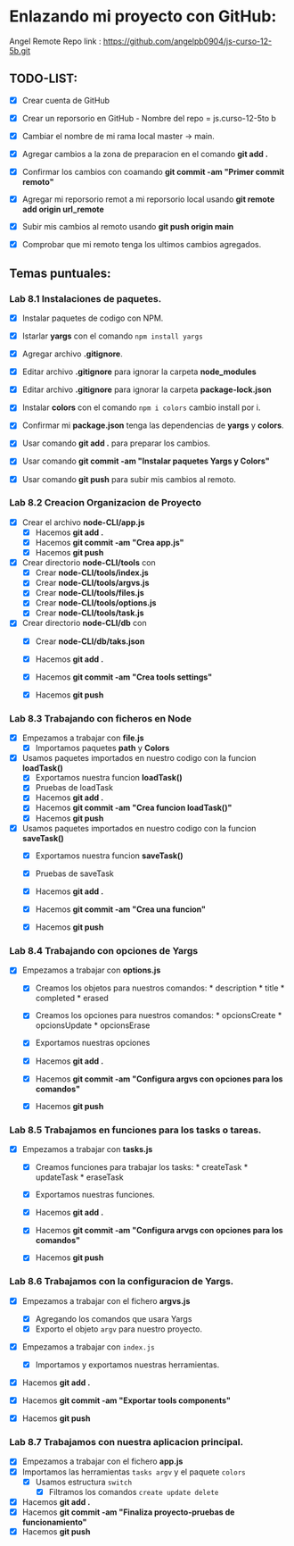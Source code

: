 

# Enlazando mi proyecto con GitHub: 
  
Angel Remote Repo link : https://github.com/angelpb0904/js-curso-12-5b.git


## TODO-LIST: 
  *  [x] Crear cuenta de GitHub
  *  [x] Crear un reporsorio en GitHub - Nombre del repo = js.curso-12-5to b
  *  [x] Cambiar el nombre de mi rama local master -> main. 
  *  [x] Agregar cambios a la zona de preparacion en el comando **git add  .**
  *  [x] Confirmar los cambios con coamando **git commit -am  "Primer commit remoto"**
  *  [x] Agregar mi reporsorio remot a mi reporsorio local usando **git remote add origin url_remote**
  *  [x] Subir mis cambios al remoto usando **git push origin main**
  *  [x] Comprobar que mi remoto tenga los ultimos cambios agregados. 



## Temas puntuales:

### Lab 8.1 Instalaciones de paquetes.  
 * [X]  Instalar paquetes de codigo con NPM.
   * [X] Istarlar **yargs** con el comando ```npm install yargs``` 
   * [X] Agregar archivo **.gitignore**.
   * [X] Editar archivo **.gitignore** para ignorar la carpeta **node_modules**
   * [X] Editar archivo **.gitignore** para ignorar la carpeta **package-lock.json**
   * [X] Instalar **colors** con el comando ```npm i colors``` cambio install por i.
   * [X] Confirmar mi **package.json** tenga las dependencias de **yargs** y **colors**.
   * [X] Usar comando **git add .** para preparar los cambios.
   * [X] Usar comando **git commit -am "Instalar paquetes Yargs y Colors"**
   * [X] Usar comando **git push** para subir mis cambios al remoto.


### Lab 8.2 Creacion Organizacion de Proyecto
  * [X] Crear el archivo **node-CLI/app.js**
      * [X] Hacemos **git add .**
      * [X] Hacemos **git commit -am "Crea app.js"**
      * [X] Hacemos **git push**
  * [X] Crear directorio **node-CLI/tools** con
      * [X] Crear **node-CLI/tools/index.js**
      * [X] Crear **node-CLI/tools/argvs.js**
      * [X] Crear **node-CLI/tools/files.js**
      * [X] Crear **node-CLI/tools/options.js**
      * [X] Crear **node-CLI/tools/task.js**
  * [X] Crear directorio **node-CLI/db** con
      * [X] Crear **node-CLI/db/taks.json**
      * [X] Hacemos **git add .**
      * [X] Hacemos **git commit -am "Crea tools settings"**
      * [X] Hacemos **git push**
   

### Lab 8.3 Trabajando con ficheros en Node
  * [X] Empezamos a trabajar con **file.js**
      * [X] Importamos paquetes **path** y **Colors**
  * [X] Usamos paquetes importados en nuestro codigo con la funcion **loadTask()**
      * [X] Exportamos nuestra funcion **loadTask()**
      * [X] Pruebas de loadTask
      * [X] Hacemos **git add .**
      * [X] Hacemos **git commit -am "Crea funcion loadTask()"**
      * [X] Hacemos **git push**
  * [X] Usamos paquetes importados en nuestro codigo con la funcion **saveTask()**
      * [X] Exportamos nuestra funcion **saveTask()**
      * [X] Pruebas de saveTask
      * [X] Hacemos **git add .**
      * [X] Hacemos **git commit -am "Crea una funcion"**
      * [X] Hacemos **git push**



### Lab 8.4 Trabajando con opciones de Yargs
  * [X] Empezamos a trabajar con  **options.js** 
    * [X] Creamos los objetos para nuestros comandos:
          * description
          * title
          * completed 
          * erased 
    * [X] Creamos los opciones para nuestros comandos:
          * opcionsCreate
          * opcionsUpdate
          * opcionsErase
    * [X] Exportamos nuestras opciones
    * [X] Hacemos **git add .**
    * [X] Hacemos **git commit -am "Configura argvs con opciones para los comandos"**
    * [X] Hacemos **git push**
    

### Lab 8.5 Trabajamos en funciones para los tasks o tareas.
* [X] Empezamos a trabajar con **tasks.js**
  * [X] Creamos funciones para trabajar los tasks: 
          * createTask 
          * updateTask 
          * eraseTask
  * [X] Exportamos nuestras funciones.
  * [X] Hacemos **git add .**
  * [X] Hacemos **git commit -am "Configura arvgs con opciones para los comandos"**
  * [X] Hacemos **git push**

     

### Lab 8.6 Trabajamos con la configuracion de Yargs.       
* [X] Empezamos a trabajar con el fichero **argvs.js**
  * [X] Agregando los comandos que usara Yargs
  * [X] Exporto el objeto ```argv``` para nuestro proyecto.
* [X] Empezamos a trabajar con ```index.js```
  * [X] Importamos y exportamos nuestras herramientas.
* [X] Hacemos **git add .**
* [X] Hacemos **git commit -am "Exportar tools components"**
* [X] Hacemos **git push**


### Lab 8.7 Trabajamos con nuestra aplicacion principal.
* [X] Empezamos a trabajar con el fichero **app.js**
* [X] Importamos las herramientas ```tasks argv``` y el paquete ```colors```
  * [X] Usamos estructura ```switch```
    * [X] Filtramos los comandos ```create update delete```
* [X] Hacemos **git add .**
* [X] Hacemos **git commit -am "Finaliza proyecto-pruebas de funcionamiento"**
* [X] Hacemos **git push**